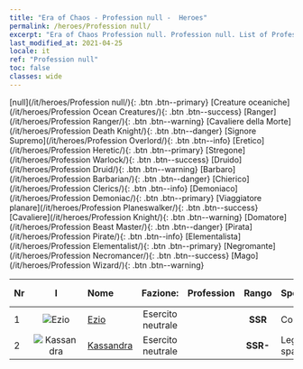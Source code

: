 ```yaml
---
title: "Era of Chaos - Profession null -  Heroes"
permalink: /heroes/Profession null/
excerpt: "Era of Chaos Profession null. Profession null. List of Profession  in Era of Chaos"
last_modified_at: 2021-04-25
locale: it
ref: "Profession null"
toc: false
classes: wide
---
```

 [null](/it/heroes/Profession null/){: .btn .btn--primary} [Creature oceaniche](/it/heroes/Profession Ocean Creatures/){: .btn .btn--success} [Ranger](/it/heroes/Profession Ranger/){: .btn .btn--warning} [Cavaliere della Morte](/it/heroes/Profession Death Knight/){: .btn .btn--danger} [Signore Supremo](/it/heroes/Profession Overlord/){: .btn .btn--info} [Eretico](/it/heroes/Profession Heretic/){: .btn .btn--primary} [Stregone](/it/heroes/Profession Warlock/){: .btn .btn--success} [Druido](/it/heroes/Profession Druid/){: .btn .btn--warning} [Barbaro](/it/heroes/Profession Barbarian/){: .btn .btn--danger} [Chierico](/it/heroes/Profession Clerics/){: .btn .btn--info} [Demoniaco](/it/heroes/Profession Demoniac/){: .btn .btn--primary} [Viaggiatore planare](/it/heroes/Profession Planeswalker/){: .btn .btn--success} [Cavaliere](/it/heroes/Profession Knight/){: .btn .btn--warning} [Domatore](/it/heroes/Profession Beast Master/){: .btn .btn--danger} [Pirata](/it/heroes/Profession Pirate/){: .btn .btn--info} [Elementalista](/it/heroes/Profession Elementalist/){: .btn .btn--primary} [Negromante](/it/heroes/Profession Necromancer/){: .btn .btn--success} [Mago](/it/heroes/Profession Wizard/){: .btn .btn--warning} 

  | Nr |  I |    Nome    |  Fazione:   |  Profession   |  Rango  |    Specialty     | User Rate  | 
  |:---|:--:|:-----------|:-------:|:-------------:|:------:|:-----------------|:----:|
  | 1 | ![Ezio](/images/h/h_Ezio.jpg) | [Ezio](/it/heroes/Ezio/) | Esercito neutrale |  | **SSR** |  Confraternita | R+ |
  | 2 | ![Kassandra](/images/h/h_kashandela.jpg) | [Kassandra](/it/heroes/Kassandra/) | Esercito neutrale |  | **SSR-** |  Legione spartana | R |
